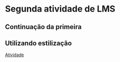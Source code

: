 # Segunda atividade de LMS

## Continuação da primeira

## Utilizando estilização

[Atividade](https://github.com/brunossales/LMS_SCRIPT/blob/main/atividade2LMS/Captura%20de%20tela%202023-08-25%20230554.png)
